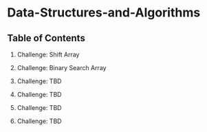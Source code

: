 # Data-Structures-and-Algorithms

## Table of Contents

1. Challenge: Shift Array

2. Challenge: Binary Search Array

3. Challenge: TBD

4. Challenge: TBD

5. Challenge: TBD

6. Challenge: TBD
